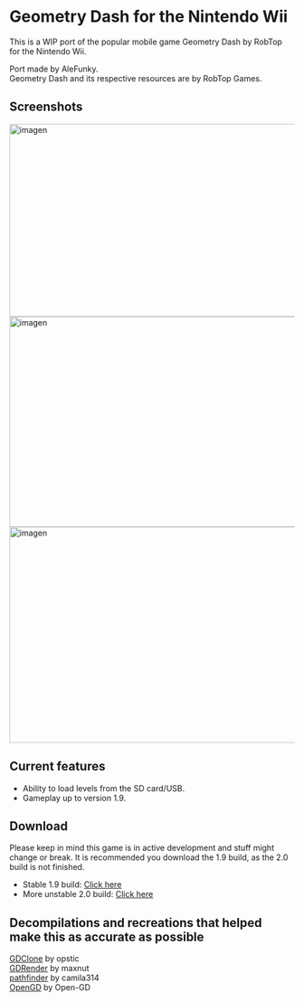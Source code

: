 # Geometry Dash for the Nintendo Wii
This is a WIP port of the popular mobile game Geometry Dash by RobTop for the Nintendo Wii.

Port made by AleFunky.\
Geometry Dash and its respective resources are by RobTop Games.

## Screenshots
<img width="638" height="341" alt="imagen" src="https://github.com/user-attachments/assets/2349df82-c52e-4485-9a94-99578aa9270c" />
<img width="638" height="372" alt="imagen" src="https://github.com/user-attachments/assets/c40da6cc-924c-465b-893f-01f6b2c5f530" />
<img width="636" height="382" alt="imagen" src="https://github.com/user-attachments/assets/4b49a1ca-0e59-43be-9ccc-ac88049bd638" />

## Current features
* Ability to load levels from the SD card/USB.
* Gameplay up to version 1.9.

## Download
Please keep in mind this game is in active development and stuff might change or break. It is recommended you download the 1.9 build, as the 2.0 build is not finished.

* Stable 1.9 build: [Click here](https://nightly.link/AleFunky/wiidash/workflows/main/main/wiidash.zip)
* More unstable 2.0 build: [Click here](https://nightly.link/AleFunky/wiidash/workflows/main/2.0-update/wiidash.zip) 

## Decompilations and recreations that helped make this as accurate as possible
[GDClone](https://github.com/opstic/gdclone) by opstic\
[GDRender](https://github.com/maxnut/gdrender/) by maxnut\
[pathfinder](https://github.com/camila314/pathfinder) by camila314\
[OpenGD](https://github.com/Open-GD/OpenGD/) by Open-GD

